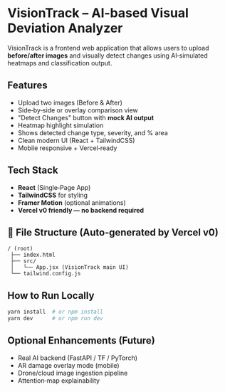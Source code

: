 # VisionTrack – AI-based Visual Deviation Analyzer

VisionTrack is a frontend web application that allows users to upload **before/after images** and visually detect changes using AI‑simulated heatmaps and classification output.

## Features

* Upload two images (Before & After)
* Side‑by‑side or overlay comparison view
* "Detect Changes" button with **mock AI output**
* Heatmap highlight simulation
* Shows detected change type, severity, and % area
* Clean modern UI (React + TailwindCSS)
* Mobile responsive + Vercel‑ready

## Tech Stack

* **React** (Single‑Page App)
* **TailwindCSS** for styling
* **Framer Motion** (optional animations)
* **Vercel v0 friendly — no backend required**

## 📁 File Structure (Auto‑generated by Vercel v0)

```
/ (root)
 ├── index.html
 ├── src/
 │   └── App.jsx (VisionTrack main UI)
 └── tailwind.config.js
```

## How to Run Locally

```bash
yarn install  # or npm install
yarn dev      # or npm run dev
```

##  Optional Enhancements (Future)

* Real AI backend (FastAPI / TF / PyTorch)
* AR damage overlay mode (mobile)
* Drone/cloud image ingestion pipeline
* Attention‑map explainability


